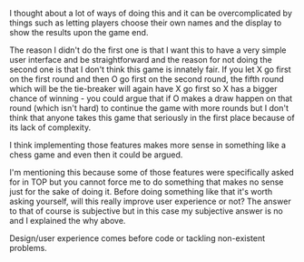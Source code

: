 I thought about a lot of ways of doing this and it can be overcomplicated by things such as letting players choose their own names and the display to show the results upon the game end.

The reason I didn't do the first one is that I want this to have a very simple user interface and be straightforward and the reason for not doing the second one is that I don't think this game is innately fair. If you let X go first on the first round and then O go first on the second round, the fifth round which will be the tie-breaker will again have X go first so X has a bigger chance of winning - you could argue that if O makes a draw happen on that round (which isn't hard) to continue the game with more rounds but I don't think that anyone takes this game that seriously in the first place because of its lack of complexity.

I think implementing those features makes more sense in something like a chess game and even then it could be argued.

I'm mentioning this because some of those features were specifically asked for in TOP but you cannot force me to do something that makes no sense just for the sake of doing it. Before doing something like that it's worth asking yourself, will this really improve user experience or not? The answer to that of course is subjective but in this case my subjective answer is no and I explained the why above.

Design/user experience comes before code or tackling non-existent problems.